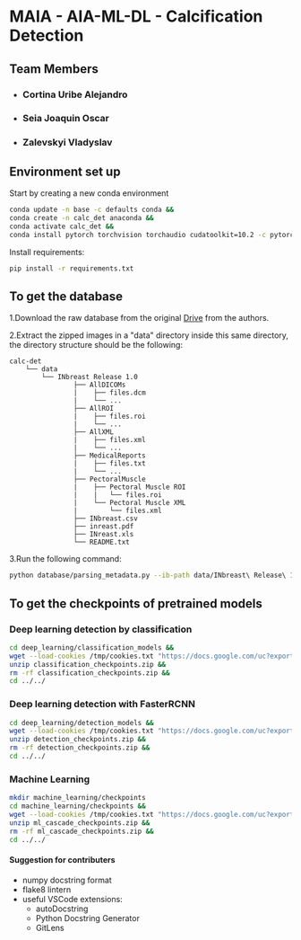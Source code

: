 # MAIA - AIA-ML-DL - Calcification Detection

## Team Members

- ### Cortina Uribe Alejandro

- ### Seia Joaquin Oscar

- ### Zalevskyi Vladyslav

## Environment set up

Start by creating a new conda environment

```bash
conda update -n base -c defaults conda &&
conda create -n calc_det anaconda &&
conda activate calc_det &&
conda install pytorch torchvision torchaudio cudatoolkit=10.2 -c pytorch
```

Install requirements:

```bash
pip install -r requirements.txt
```

## To get the database

1.Download the raw database from the original [Drive](https://drive.google.com/file/d/19n-p9p9C0eCQA1ybm6wkMo-bbeccT_62/view) from the authors.

2.Extract the zipped images in a "data" directory inside this same directory, the directory structure should be the following:

```
calc-det
    └── data
        └── INbreast Release 1.0
                ├── AllDICOMs
                |    ├── files.dcm
                |    └── ...
                ├── AllROI
                |    ├── files.roi
                |    └── ...
                ├── AllXML
                |    ├── files.xml
                |    └── ...
                ├── MedicalReports
                |    ├── files.txt
                |    └── ...
                ├── PectoralMuscle
                |    ├── Pectoral Muscle ROI
                |    |   └── files.roi
                |    └── Pectoral Muscle XML
                |        └── files.xml
                ├── INbreast.csv
                ├── inreast.pdf
                ├── INreast.xls
                └── README.txt
```

3.Run the following command:

```bash
python database/parsing_metadata.py --ib-path data/INbreast\ Release\ 1.0/ --rp --v --cb --pect-musc-mask
```

## To get the checkpoints of pretrained models

### Deep learning detection by classification

```bash
cd deep_learning/classification_models &&
wget --load-cookies /tmp/cookies.txt "https://docs.google.com/uc?export=download&confirm=$(wget --quiet --save-cookies /tmp/cookies.txt --keep-session-cookies --no-check-certificate 'https://docs.google.com/uc?export=download&id=16BbvvZcS2Qx421v9QKpKH4JrVKF1Efcf' -O- | sed -rn 's/.*confirm=([0-9A-Za-z_]+).*/\1\n/p')&id=16BbvvZcS2Qx421v9QKpKH4JrVKF1Efcf" -O classification_checkpoints.zip && rm -rf /tmp/cookies.txt &&
unzip classification_checkpoints.zip &&
rm -rf classification_checkpoints.zip &&
cd ../../
```

### Deep learning detection with FasterRCNN

```bash
cd deep_learning/detection_models &&
wget --load-cookies /tmp/cookies.txt "https://docs.google.com/uc?export=download&confirm=$(wget --quiet --save-cookies /tmp/cookies.txt --keep-session-cookies --no-check-certificate 'https://docs.google.com/uc?export=download&id=1R8fxd_CdyG5ec1grobRUut8UqCKbVFdp' -O- | sed -rn 's/.*confirm=([0-9A-Za-z_]+).*/\1\n/p')&id=1R8fxd_CdyG5ec1grobRUut8UqCKbVFdp" -O detection_checkpoints.zip && rm -rf /tmp/cookies.txt &&
unzip detection_checkpoints.zip &&
rm -rf detection_checkpoints.zip &&
cd ../../
```

### Machine Learning

```bash
mkdir machine_learning/checkpoints
cd machine_learning/checkpoints &&
wget --load-cookies /tmp/cookies.txt "https://docs.google.com/uc?export=download&confirm=$(wget --quiet --save-cookies /tmp/cookies.txt --keep-session-cookies --no-check-certificate 'https://docs.google.com/uc?export=download&id=1v-nDrdt2ejno7QVZvgRbqIVM27ymx7ft' -O- | sed -rn 's/.*confirm=([0-9A-Za-z_]+).*/\1\n/p')&id=1v-nDrdt2ejno7QVZvgRbqIVM27ymx7ft" -O ml_cascade_checkpoints.zip && rm -rf /tmp/cookies.txt &&
unzip ml_cascade_checkpoints.zip &&
rm -rf ml_cascade_checkpoints.zip &&
cd ../../
```

#### Suggestion for contributers

- numpy docstring format
- flake8 lintern
- useful VSCode extensions:
  - autoDocstring
  - Python Docstring Generator
  - GitLens
